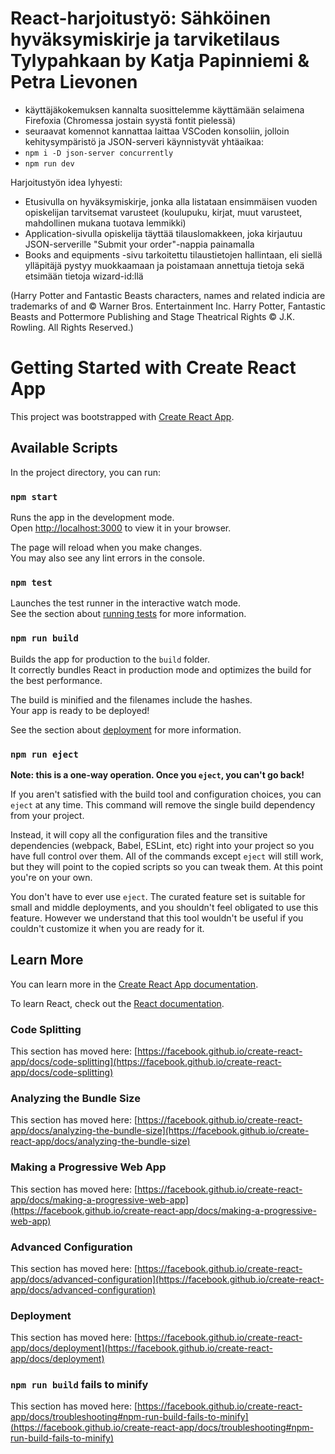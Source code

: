 # React-harjoitustyö: Sähköinen hyväksymiskirje ja tarviketilaus Tylypahkaan by Katja Papinniemi & Petra Lievonen

- käyttäjäkokemuksen kannalta suosittelemme käyttämään selaimena Firefoxia (Chromessa jostain syystä fontit pielessä)
- seuraavat komennot kannattaa laittaa VSCoden konsoliin, jolloin kehitysympäristö ja JSON-serveri käynnistyvät yhtäaikaa:
-  `npm i -D json-server concurrently`
-  `npm run dev`

Harjoitustyön idea lyhyesti:
- Etusivulla on hyväksymiskirje, jonka alla listataan ensimmäisen vuoden opiskelijan tarvitsemat varusteet (koulupuku, kirjat, muut varusteet, mahdollinen mukana tuotava lemmikki)
- Application-sivulla opiskelija täyttää tilauslomakkeen, joka kirjautuu JSON-serverille "Submit your order"-nappia painamalla
- Books and equipments -sivu tarkoitettu tilaustietojen hallintaan, eli siellä ylläpitäjä pystyy muokkaamaan ja poistamaan annettuja tietoja sekä etsimään tietoja wizard-id:llä



(Harry Potter and Fantastic Beasts characters, names and related indicia are trademarks of and © Warner Bros. Entertainment Inc.
Harry Potter, Fantastic Beasts and Pottermore Publishing and Stage Theatrical Rights © J.K. Rowling. All Rights Reserved.)




# Getting Started with Create React App

This project was bootstrapped with [Create React App](https://github.com/facebook/create-react-app).

## Available Scripts

In the project directory, you can run:

### `npm start`

Runs the app in the development mode.\
Open [http://localhost:3000](http://localhost:3000) to view it in your browser.

The page will reload when you make changes.\
You may also see any lint errors in the console.

### `npm test`

Launches the test runner in the interactive watch mode.\
See the section about [running tests](https://facebook.github.io/create-react-app/docs/running-tests) for more information.

### `npm run build`

Builds the app for production to the `build` folder.\
It correctly bundles React in production mode and optimizes the build for the best performance.

The build is minified and the filenames include the hashes.\
Your app is ready to be deployed!

See the section about [deployment](https://facebook.github.io/create-react-app/docs/deployment) for more information.

### `npm run eject`

**Note: this is a one-way operation. Once you `eject`, you can't go back!**

If you aren't satisfied with the build tool and configuration choices, you can `eject` at any time. This command will remove the single build dependency from your project.

Instead, it will copy all the configuration files and the transitive dependencies (webpack, Babel, ESLint, etc) right into your project so you have full control over them. All of the commands except `eject` will still work, but they will point to the copied scripts so you can tweak them. At this point you're on your own.

You don't have to ever use `eject`. The curated feature set is suitable for small and middle deployments, and you shouldn't feel obligated to use this feature. However we understand that this tool wouldn't be useful if you couldn't customize it when you are ready for it.

## Learn More

You can learn more in the [Create React App documentation](https://facebook.github.io/create-react-app/docs/getting-started).

To learn React, check out the [React documentation](https://reactjs.org/).

### Code Splitting

This section has moved here: [https://facebook.github.io/create-react-app/docs/code-splitting](https://facebook.github.io/create-react-app/docs/code-splitting)

### Analyzing the Bundle Size

This section has moved here: [https://facebook.github.io/create-react-app/docs/analyzing-the-bundle-size](https://facebook.github.io/create-react-app/docs/analyzing-the-bundle-size)

### Making a Progressive Web App

This section has moved here: [https://facebook.github.io/create-react-app/docs/making-a-progressive-web-app](https://facebook.github.io/create-react-app/docs/making-a-progressive-web-app)

### Advanced Configuration

This section has moved here: [https://facebook.github.io/create-react-app/docs/advanced-configuration](https://facebook.github.io/create-react-app/docs/advanced-configuration)

### Deployment

This section has moved here: [https://facebook.github.io/create-react-app/docs/deployment](https://facebook.github.io/create-react-app/docs/deployment)

### `npm run build` fails to minify

This section has moved here: [https://facebook.github.io/create-react-app/docs/troubleshooting#npm-run-build-fails-to-minify](https://facebook.github.io/create-react-app/docs/troubleshooting#npm-run-build-fails-to-minify)
